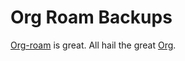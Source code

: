 # Org Roam Backups
[Org-roam](https://www.orgroam.com) is great. All hail the great [Org](https://orgmode.org).


